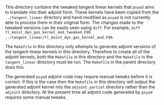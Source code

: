 <!--
BSD 3-Clause License

Copyright (c) 2023-2025, Science and Technology Facilities Council.
All rights reserved.

Redistribution and use in source and binary forms, with or without
modification, are permitted provided that the following conditions are met:

* Redistributions of source code must retain the above copyright notice, this
  list of conditions and the following disclaimer.

* Redistributions in binary form must reproduce the above copyright notice,
  this list of conditions and the following disclaimer in the documentation
  and/or other materials provided with the distribution.

* Neither the name of the copyright holder nor the names of its
  contributors may be used to endorse or promote products derived from
  this software without specific prior written permission.

THIS SOFTWARE IS PROVIDED BY THE COPYRIGHT HOLDERS AND CONTRIBUTORS
"AS IS" AND ANY EXPRESS OR IMPLIED WARRANTIES, INCLUDING, BUT NOT
LIMITED TO, THE IMPLIED WARRANTIES OF MERCHANTABILITY AND FITNESS
FOR A PARTICULAR PURPOSE ARE DISCLAIMED. IN NO EVENT SHALL THE
COPYRIGHT HOLDER OR CONTRIBUTORS BE LIABLE FOR ANY DIRECT, INDIRECT,
INCIDENTAL, SPECIAL, EXEMPLARY, OR CONSEQUENTIAL DAMAGES (INCLUDING,
BUT NOT LIMITED TO, PROCUREMENT OF SUBSTITUTE GOODS OR SERVICES;
LOSS OF USE, DATA, OR PROFITS; OR BUSINESS INTERRUPTION) HOWEVER
CAUSED AND ON ANY THEORY OF LIABILITY, WHETHER IN CONTRACT, STRICT
LIABILITY, OR TORT (INCLUDING NEGLIGENCE OR OTHERWISE) ARISING IN
ANY WAY OUT OF THE USE OF THIS SOFTWARE, EVEN IF ADVISED OF THE
POSSIBILITY OF SUCH DAMAGE.

Authors: R. W. Ford and A. R. Porter, STFC Daresbury Lab
-->

This directory contains the tweaked tangent linear kernels that
`psyad` aims to translate into their adjoint form. These kernels have
been copied from the `../tangent_linear` directory and hand modified
as `psyad` is not currently able to process them in their original
form. The changes made to the tweaked versions can be easily seen
using `diff`. For example, `diff
tl_moist_dyn_gas_kernel_mod_tweaked.F90
../tangent_linear/tl_moist_dyn_gas_kernel_mod.F90`.

The `Makefile` in this directory only attempts to generate adjoint
versions of the tangent-linear kernels in this directory. Therefore to
create all of the adjoint kernels, both the `Makefile` in this
directory and the `Makefile` in the `tangent_linear` directory
must be run. The `Makefile` in the parent directory does this.

The generated `psyad` adjoint code may require manual tweaks before it
is correct. If this is the case then the `Makefile` in this directory
will output the generated adjoint kernel into the `adjoint_partial`
directory rather than the `adjoint` directory. At the present time all
adjoint code generated by `psyad` requires some manual tweaks.
